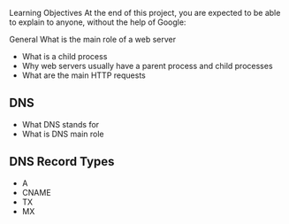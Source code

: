 Learning Objectives
At the end of this project, you are expected to be able to explain to anyone, without the help of Google:

General
What is the main role of a web server
* What is a child process
* Why web servers usually have a parent process and child processes
* What are the main HTTP requests
## DNS
- What DNS stands for
- What is DNS main role
## DNS Record Types
- A
- CNAME
- TX
- MX

